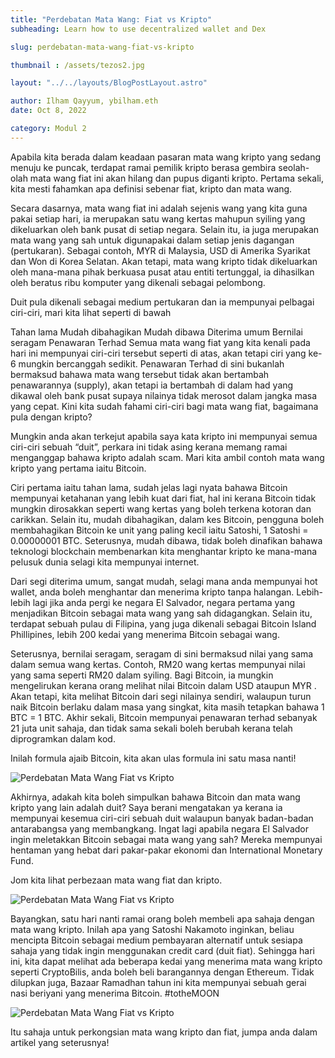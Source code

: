 ```yaml
---
title: "Perdebatan Mata Wang: Fiat vs Kripto"
subheading: Learn how to use decentralized wallet and Dex

slug: perdebatan-mata-wang-fiat-vs-kripto

thumbnail : /assets/tezos2.jpg

layout: "../../layouts/BlogPostLayout.astro"

author: Ilham Qayyum, ybilham.eth
date: Oct 8, 2022

category: Modul 2
---
```


Apabila kita berada dalam keadaan pasaran mata wang kripto yang sedang menuju ke puncak, terdapat ramai pemilik kripto berasa gembira seolah-olah mata wang fiat ini akan hilang dan pupus diganti kripto. Pertama sekali, kita mesti fahamkan apa definisi sebenar fiat, kripto dan mata wang.

Secara dasarnya, mata wang fiat ini adalah sejenis wang yang kita guna pakai setiap hari, ia merupakan satu wang kertas mahupun syiling yang dikeluarkan oleh bank pusat di setiap negara. Selain itu, ia juga merupakan mata wang yang sah untuk digunapakai dalam setiap jenis dagangan (pertukaran). Sebagai contoh, MYR di Malaysia, USD di Amerika Syarikat dan Won di Korea Selatan. Akan tetapi, mata wang kripto tidak dikeluarkan oleh mana-mana pihak berkuasa pusat atau entiti tertunggal, ia dihasilkan oleh beratus ribu komputer yang dikenali sebagai pelombong.

Duit pula dikenali sebagai medium pertukaran dan ia mempunyai pelbagai ciri-ciri, mari kita lihat seperti di bawah

Tahan lama
Mudah dibahagikan
Mudah dibawa
Diterima umum
Bernilai seragam
Penawaran Terhad
Semua mata wang fiat yang kita kenali pada hari ini mempunyai ciri-ciri tersebut seperti di atas, akan tetapi ciri yang ke-6 mungkin bercanggah sedikit. Penawaran Terhad di sini bukanlah bermaksud bahawa mata wang tersebut tidak akan bertambah penawarannya (supply), akan tetapi ia bertambah di dalam had yang dikawal oleh bank pusat supaya nilainya tidak merosot dalam jangka masa yang cepat. Kini kita sudah fahami ciri-ciri bagi mata wang fiat, bagaimana pula dengan kripto?

Mungkin anda akan terkejut apabila saya kata kripto ini mempunyai semua ciri-ciri sebuah “duit”, perkara ini tidak asing kerana memang ramai menganggap bahawa kripto adalah scam. Mari kita ambil contoh mata wang kripto yang pertama iaitu Bitcoin.

Ciri pertama iaitu tahan lama, sudah jelas lagi nyata bahawa Bitcoin mempunyai ketahanan yang lebih kuat dari fiat, hal ini kerana Bitcoin tidak mungkin dirosakkan seperti wang kertas yang boleh terkena kotoran dan carikkan. Selain itu, mudah dibahagikan, dalam kes Bitcoin, pengguna boleh membahagikan Bitcoin ke unit yang paling kecil iaitu Satoshi, 1 Satoshi = 0.00000001 BTC. Seterusnya, mudah dibawa, tidak boleh dinafikan bahawa teknologi blockchain membenarkan kita menghantar kripto ke mana-mana pelusuk dunia selagi kita mempunyai internet.

Dari segi diterima umum, sangat mudah, selagi mana anda mempunyai hot wallet, anda boleh menghantar dan menerima kripto tanpa halangan. Lebih-lebih lagi jika anda pergi ke negara El Salvador, negara pertama yang menjadikan Bitcoin sebagai mata wang yang sah didagangkan. Selain itu, terdapat sebuah pulau di Filipina, yang juga dikenali sebagai Bitcoin Island Phillipines, lebih 200 kedai yang menerima Bitcoin sebagai wang.

Seterusnya, bernilai seragam, seragam di sini bermaksud nilai yang sama dalam semua wang kertas. Contoh, RM20 wang kertas mempunyai nilai yang sama seperti RM20 dalam syiling. Bagi Bitcoin, ia mungkin mengelirukan kerana orang melihat nilai Bitcoin dalam USD ataupun MYR . Akan tetapi, kita melihat Bitcoin dari segi nilainya sendiri, walaupun turun naik Bitcoin berlaku dalam masa yang singkat, kita masih tetapkan bahawa 1 BTC = 1 BTC. Akhir sekali, Bitcoin mempunyai penawaran terhad sebanyak 21 juta unit sahaja, dan tidak sama sekali boleh berubah kerana telah diprogramkan dalam kod.

Inilah formula ajaib Bitcoin, kita akan ulas formula ini satu masa nanti!

<img src="/assets/pb2.png" alt="Perdebatan Mata Wang Fiat vs Kripto" class="pt-4 w-full mx-auto rounded-md">

Akhirnya, adakah kita boleh simpulkan bahawa Bitcoin dan mata wang kripto yang lain adalah duit? Saya berani mengatakan ya kerana ia mempunyai kesemua ciri-ciri sebuah duit walaupun banyak badan-badan antarabangsa yang membangkang. Ingat lagi apabila negara El Salvador ingin meletakkan Bitcoin sebagai mata wang yang sah? Mereka mempunyai hentaman yang hebat dari pakar-pakar ekonomi dan International Monetary Fund.

Jom kita lihat perbezaan mata wang fiat dan kripto.

<img src="/assets/pb3.png" alt="Perdebatan Mata Wang Fiat vs Kripto" class="pt-4 w-full mx-auto rounded-md">

Bayangkan, satu hari nanti ramai orang boleh membeli apa sahaja dengan mata wang kripto. Inilah apa yang Satoshi Nakamoto inginkan, beliau mencipta Bitcoin sebagai medium pembayaran alternatif untuk sesiapa sahaja yang tidak ingin menggunakan credit card (duit fiat). Sehingga hari ini, kita dapat melihat ada beberapa kedai yang menerima mata wang kripto seperti CryptoBilis, anda boleh beli barangannya dengan Ethereum. Tidak dilupkan juga, Bazaar Ramadhan tahun ini kita mempunyai sebuah gerai nasi beriyani yang menerima Bitcoin. #totheMOON

<img src="/assets/pb4.jpeg" alt="Perdebatan Mata Wang Fiat vs Kripto" class="pt-4 w-full mx-auto rounded-md">

Itu sahaja untuk perkongsian mata wang kripto dan fiat, jumpa anda dalam artikel yang seterusnya!
